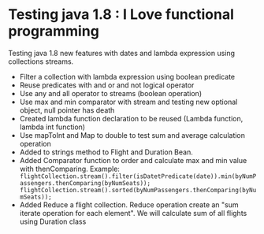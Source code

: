 Testing java 1.8 : I Love functional programming
========================

Testing java 1.8 new features with dates and lambda expression using collections streams.

-  Filter a collection with lambda expression using boolean predicate
-  Reuse predicates with and or and not logical operator
-  Use any and all operator to streams (boolean operation)
-  Use max and min comparator with stream and testing  new optional object, null pointer has death
-  Created lambda function declaration to be reused (Lambda function, lambda int function)
-  Use mapToInt and Map to double to test sum and average calculation operation
-  Added to strings method to Flight and Duration Bean.
-  Added Comparator function to order and calculate max and min value with thenComparing. 
   Example: 
            ` flightCollection.stream().filter(isDatetPredicate(date)).min(byNumPassengers.thenComparing(byNumSeats)); 
				    flightCollection.stream().sorted(byNumPassengers.thenComparing(byNumSeats));`
-  Added Reduce a flight collection. Reduce operation create an "sum iterate operation for each element". We will calculate sum of all flights using Duration class
   
